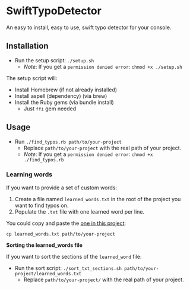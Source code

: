 # SwiftTypoDetector

An easy to install, easy to use, swift typo detector for your console.

## Installation

* Run the setup script: `./setup.sh`
  * _Note_: If you get a `permission denied error`: `chmod +x ./setup.sh`

The setup script will:
* Install Homebrew (if not already installed)
* Install aspell (dependency) (via brew)
* Install the Ruby gems (via bundle install)
  * Just `ffi` gem needed

## Usage

* Run `./find_typos.rb path/to/your-project`
  * Replace `path/to/your-project` with the real path of your project.
  * _Note_: If you get a `permission denied error`: `chmod +x ./find_typos.rb`

### Learning words

If you want to provide a set of custom words:

1. Create a file named `learned_words.txt` in the root of the project you want to find typos on.
2. Populate the `.txt` file with one learned word per line.

You could copy and paste the [one in this project](./learned_words.txt):

`cp learned_words.txt path/to/your-project`

**Sorting the learned_words file**

If you want to sort the sections of the `learned_word` file:

* Run the sort script: `./sort_txt_sections.sh path/to/your-project/learned_words.txt`
  * Replace `path/to/your-project/` with the real path of your project.
